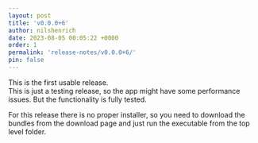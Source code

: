 ```yaml
---
layout: post
title: 'v0.0.0+6'
author: nilshenrich
date: 2023-08-05 00:05:22 +0000
order: 1
permalink: 'release-notes/v0.0.0+6/'
pin: false
---
```


This is the first usable release.\
This is just a testing release, so the app might have some performance issues. But the functionality is fully tested.

For this release there is no proper installer, so you need to download the bundles from the download page and just run the executable from the top level folder.
